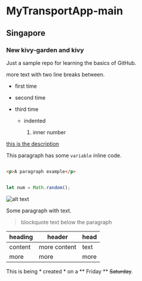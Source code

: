 # MyTransportApp-main

## Singapore

### New kivy-garden and kivy

Just a sample repo for learning the basics of GitHub.

more text with two line breaks between.

- first time

- second time

- third time

  - indented

    1. inner number

    

[this is the description](http://www.github.com)

This paragraph has some `variable` inline code.

```html

<p>A paragraph example</p>

```

```javascript

let num = Math.random();

```

![alt text](http://picsum.photos/200/400)

Some paragraph with text.

> blockquote text below the paragraph

| heading | header | head |
| --- | --- | --- |
| content | more content | text |
| more | more | more |





This is being * created * on a ** Friday ** ~~Saturday~~.







